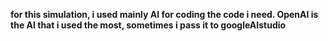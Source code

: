 **for this simulation, i used mainly AI for coding the code i need. OpenAI is the AI that i used the most, sometimes i pass it to googleAIstudio**
